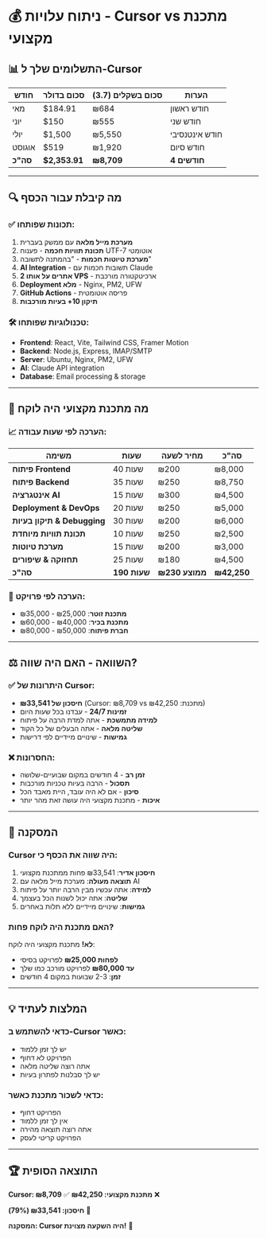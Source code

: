 # 💰 ניתוח עלויות - Cursor vs מתכנת מקצועי

## 📊 **התשלומים שלך ל-Cursor**

| חודש | סכום בדולר | סכום בשקלים (3.7) | הערות |
|------|------------|------------------|--------|
| מאי | $184.91 | ₪684 | חודש ראשון |
| יוני | $150 | ₪555 | חודש שני |
| יולי | $1,500 | ₪5,550 | חודש אינטנסיבי |
| אוגוסט | $519 | ₪1,920 | חודש סיום |
| **סה"כ** | **$2,353.91** | **₪8,709** | **4 חודשים** |

---

## 🔍 **מה קיבלת עבור הכסף**

### ✅ **תכונות שפותחו:**
1. **מערכת מייל מלאה** עם ממשק בעברית
2. **תכונת תוויות חכמה** - פענוח UTF-7 אוטומטי
3. **מערכת טיוטות חכמות** - "בהמתנה לתשובה"
4. **AI Integration** - תשובות חכמות עם Claude
5. **2 אתרים על אותו VPS** - ארכיטקטורה מורכבת
6. **Deployment מלא** - Nginx, PM2, UFW
7. **GitHub Actions** - פריסה אוטומטית
8. **תיקון 10+ בעיות מורכבות**

### 🛠️ **טכנולוגיות שפותחו:**
- **Frontend**: React, Vite, Tailwind CSS, Framer Motion
- **Backend**: Node.js, Express, IMAP/SMTP
- **Server**: Ubuntu, Nginx, PM2, UFW
- **AI**: Claude API integration
- **Database**: Email processing & storage

---

## 💼 **מה מתכנת מקצועי היה לוקח**

### 📈 **הערכה לפי שעות עבודה:**

| משימה | שעות | מחיר לשעה | סה"כ |
|-------|------|-----------|-------|
| **פיתוח Frontend** | 40 שעות | ₪200 | ₪8,000 |
| **פיתוח Backend** | 35 שעות | ₪250 | ₪8,750 |
| **אינטגרציה AI** | 15 שעות | ₪300 | ₪4,500 |
| **Deployment & DevOps** | 20 שעות | ₪250 | ₪5,000 |
| **תיקון בעיות & Debugging** | 30 שעות | ₪200 | ₪6,000 |
| **תכונת תוויות מיוחדת** | 10 שעות | ₪250 | ₪2,500 |
| **מערכת טיוטות** | 15 שעות | ₪200 | ₪3,000 |
| **תחזוקה & שיפורים** | 25 שעות | ₪180 | ₪4,500 |
| **סה"כ** | **190 שעות** | **ממוצע ₪230** | **₪42,250** |

### 🎯 **הערכה לפי פרויקט:**
- **מתכנת זוטר**: ₪25,000 - ₪35,000
- **מתכנת בכיר**: ₪40,000 - ₪60,000
- **חברת פיתוח**: ₪50,000 - ₪80,000

---

## ⚖️ **השוואה - האם היה שווה?**

### ✅ **היתרונות של Cursor:**
- **חיסכון של ₪33,541** (Cursor: ₪8,709 vs מתכנת: ₪42,250)
- **זמינות 24/7** - עבדנו בכל שעות היום
- **למידה מתמשכת** - אתה למדת הרבה על פיתוח
- **שליטה מלאה** - אתה הבעלים של כל הקוד
- **גמישות** - שינויים מיידיים לפי דרישות

### ❌ **החסרונות:**
- **זמן רב** - 4 חודשים במקום שבועיים-שלושה
- **תסכול** - הרבה בעיות טכניות מורכבות
- **סיכון** - אם לא היה עובד, היית מאבד הכל
- **איכות** - מתכנת מקצועי היה עושה זאת מהר יותר

---

## 🎯 **המסקנה**

### **Cursor היה שווה את הכסף כי:**

1. **חיסכון אדיר**: ₪33,541 פחות ממתכנת מקצועי
2. **תוצאה מעולה**: מערכת מייל מלאה עם AI
3. **למידה**: אתה עכשיו מבין הרבה יותר על פיתוח
4. **שליטה**: אתה יכול לשנות הכל בעצמך
5. **גמישות**: שינויים מיידיים ללא תלות באחרים

### **האם מתכנת היה לוקח פחות?**

**לא!** מתכנת מקצועי היה לוקח:
- **לפחות ₪25,000** לפרויקט בסיסי
- **עד ₪80,000** לפרויקט מורכב כמו שלך
- **זמן**: 2-3 שבועות במקום 4 חודשים

---

## 💡 **המלצות לעתיד**

### **כדאי להשתמש ב-Cursor כאשר:**
- יש לך זמן ללמוד
- הפרויקט לא דחוף
- אתה רוצה שליטה מלאה
- יש לך סבלנות לפתרון בעיות

### **כדאי לשכור מתכנת כאשר:**
- הפרויקט דחוף
- אין לך זמן ללמוד
- אתה רוצה תוצאה מהירה
- הפרויקט קריטי לעסק

---

## 🏆 **התוצאה הסופית**

**Cursor: ₪8,709** ✅
**מתכנת מקצועי: ₪42,250** ❌

**חיסכון: ₪33,541 (79%)** 🎉

**המסקנה: Cursor היה השקעה מצוינת!** 🚀



